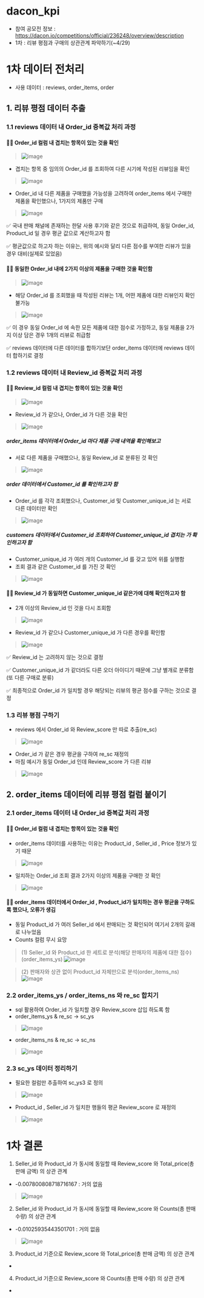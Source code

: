 # dacon_kpi
- 참여 공모전 정보 : https://dacon.io/competitions/official/236248/overview/description
- 1차 : 리뷰 평점과 구매의 상관관계 파악하기(~4/29)


# 1차 데이터 전처리
- 사용 데이터 : reviews, order_items, order

## 1. 리뷰 평점 데이터 추출
### 1.1 reviews 데이터 내 Order_id 중복값 처리 과정
#### 🤷‍♀️ Order_id 컬럼 내 겹치는 항목이 있는 것을 확인
> ![image](https://github.com/byunsoohyun/dacon_kpi/assets/167173701/7395e242-15f3-44ea-ad58-05591ec8f0fa)
- 겹치는 항목 중 임의의 Order_id 를 조회하여 다른 시기에 작성된 리뷰임을 확인
> ![image](https://github.com/byunsoohyun/dacon_kpi/assets/167173701/eb58a4c9-3780-4fb3-8f4f-285394c2fe2b)
- Order_id 내 다른 제품을 구매했을 가능성을 고려하여 order_items 에서 구매한 제품을 확인했으나, 1가지의 제품만 구매
> ![image](https://github.com/byunsoohyun/dacon_kpi/assets/167173701/66362bc1-46d1-412b-a52d-d47bdef87c8b)

✅ 국내 판매 채널에 존재하는 한달 사용 후기와 같은 것으로 취급하여, 동일 Order_id, Product_id 일 경우 평균 값으로 계산하고자 함

✅ 평균값으로 하고자 하는 이유는, 위의 예시와 달리 다른 점수를 부여한 리뷰가 있을 경우 대비(실제로 있었음)

#### 🤷‍♀️ 동일한 Order_id 내에 2가지 이상의 제품을 구매한 것을 확인함
> ![image](https://github.com/byunsoohyun/dacon_kpi/assets/167173701/2e23168d-147c-4b89-b38e-a0872d2c80db)
- 해당 Order_id 를 조회했을 때 작성된 리뷰는 1개, 어떤 제품에 대한 리뷰인지 확인 불가능
> ![image](https://github.com/byunsoohyun/dacon_kpi/assets/167173701/414f31a2-2fa2-4414-becf-dc2c53a63358)

✅ 이 경우 동일 Order_id 에 속한 모든 제품에 대한 점수로 가정하고, 동일 제품을 2가지 이상 담은 경우 1개의 리뷰로 취급함

✅ reviews 데이터에 다른 데이터를 합하기보단 order_items 데이터에 reviews 데이터 합하기로 결정

### 1.2 reviews 데이터 내 Review_id 중복값 처리 과정
#### 🤷‍♀️ Review_id 컬럼 내 겹치는 항목이 있는 것을 확인
> ![image](https://github.com/byunsoohyun/dacon_kpi/assets/167173701/fa8e90bd-6049-4008-bfdc-889461640a02)
- Review_id 가 같으나, Order_id 가 다른 것을 확인
> ![image](https://github.com/byunsoohyun/dacon_kpi/assets/167173701/a961dd70-4545-4fcc-b83a-7bf245c485c8)

##### order_items 데이터에서 Order_id 마다 제품 구매 내역을 확인해보고
- 서로 다른 제품을 구매했으나, 동일 Review_id 로 분류된 것 확인
> ![image](https://github.com/byunsoohyun/dacon_kpi/assets/167173701/f4d36157-55be-4f95-ab94-217fc614aecd)

##### order 데이터에서 Customer_id 를 확인하고자 함
- Order_id 를 각각 조회했으나, Customer_id 및 Customer_unique_id 는 서로 다른 데이터만 확인
> ![image](https://github.com/byunsoohyun/dacon_kpi/assets/167173701/f0e910af-e197-47a1-bfe0-5d0a9cde0065)

##### customers 데이터에서 Customer_id 조회하여 Customer_unique_id 겹치는 가 확인하고자 함
- Customer_unique_id 가 여러 개의 Customer_id 를 갖고 있어 위를 실행함
- 조회 결과 같은 Customer_id 를 가진 것 확인
> ![image](https://github.com/byunsoohyun/dacon_kpi/assets/167173701/e1a356ea-c2ad-4d71-a4da-bde0e3b62aad)

#### 🤷‍♀️ Review_id 가 동일하면 Customer_unique_id 같은가에 대해 확인하고자 함
- 2개 이상의 Review_id 인 것을 다시 조회함
> ![image](https://github.com/byunsoohyun/dacon_kpi/assets/167173701/79de9048-fa6f-4513-af88-414ec73816db)
- Review_id 가 같으나 Customer_unique_id 가 다른 경우를 확인함
> ![image](https://github.com/byunsoohyun/dacon_kpi/assets/167173701/0682693a-ab10-4420-ac6d-0c1adbedd7ea)

✅ Review_id 는 고려하지 않는 것으로 결정

✅ Customer_unique_id 가 같더라도 다른 오더 아이디기 때문에 그냥 별개로 분류함(또 다른 구매로 분류)

✅ 최종적으로 Order_id 가 일치할 경우 해당되는 리뷰의 평균 점수를 구하는 것으로 결정

### 1.3 리뷰 평점 구하기
- reviews 에서 Order_id 와 Review_score 만 따로 추출(re_sc)
> ![image](https://github.com/byunsoohyun/dacon_kpi/assets/167173701/73f6672a-1e65-42e3-9401-1150e3ccb990)
- Order_id 가 같은 경우 평균을 구하여 re_sc 재정의
- 마침 예시가 동일 Order_id 인데 Review_score 가 다른 리뷰
> ![image](https://github.com/byunsoohyun/dacon_kpi/assets/167173701/7d735389-c044-4383-94ff-334621b3a0f4)

## 2. order_items 데이터에 리뷰 평점 컬럼 붙이기
### 2.1 order_items 데이터 내 Order_id 중복값 처리 과정
#### 🤷‍♀️ Order_id 컬럼 내 겹치는 항목이 있는 것을 확인
- order_items 데이터를 사용하는 이유는 Product_id , Seller_id , Price 정보가 있기 때문
> ![image](https://github.com/byunsoohyun/dacon_kpi/assets/167173701/e47bfdfe-ce46-4fd6-bbf0-d9fb5f065e00)
- 일치하는 Order_id 조회 결과 2가지 이상의 제품을 구매한 것 확인
> ![image](https://github.com/byunsoohyun/dacon_kpi/assets/167173701/e27af4d9-cd86-4cca-b4b6-3b507350d1fa)
#### 🤷‍♀️ order_items 데이터에서 Order_id , Product_id가 일치하는 경우 평균을 구하도록 했으나, 오류가 생김
- 동일 Product_id 가 여러 Seller_id 에서 판매되는 것 확인되어 여기서 2개의 갈래로 나누었음
- Counts 컬럼 무시 요망 
> (1) Seller_id 와 Product_id 한 세트로 분석(해당 판매자의 제품에 대한 점수) (order_items_ys)
 > ![image](https://github.com/byunsoohyun/dacon_kpi/assets/167173701/b18ca162-729d-4d04-9893-5a8b5b145620)

> (2) 판매자와 상관 없이 Product_id 자체만으로 분석(order_items_ns)
 > ![image](https://github.com/byunsoohyun/dacon_kpi/assets/167173701/85d86348-a386-40f0-92ca-5740c831e727)
### 2.2 order_items_ys / order_items_ns 와 re_sc 합치기
- sql 활용하여 Order_id 가 일치할 경우 Review_score 삽입 하도록 함
- order_items_ys & re_sc -> sc_ys
> ![image](https://github.com/byunsoohyun/dacon_kpi/assets/167173701/dc722b80-a8f5-47ed-9f50-88b6a03d5234)
- order_items_ns & re_sc -> sc_ns
> ![image](https://github.com/byunsoohyun/dacon_kpi/assets/167173701/889bbd8f-520f-404b-a686-283868ad1a22)
### 2.3 sc_ys 데이터 정리하기
- 필요한 컬럼만 추출하여 sc_ys3 로 정의
> ![image](https://github.com/byunsoohyun/dacon_kpi/assets/167173701/88167b08-76ea-4516-9789-98ead47c2b5a)
- Product_id , Seller_id 가 일치한 행들의 평균 Review_score 로 재정의
> ![image](https://github.com/byunsoohyun/dacon_kpi/assets/167173701/1be533ea-77c9-4fd5-91e3-92ba7207b251)







# 1차 결론

1. Seller_id 와 Product_id 가 동시에 동일할 때 Review_score 와 Total_price(총 판매 금액) 의 상관 관계
- -0.007800808718716167 : 거의 없음
>![image](https://github.com/byunsoohyun/dacon_kpi/assets/167173701/05d0a5cc-7607-46d7-831e-2832a725e5eb)
2. Seller_id 와 Product_id 가 동시에 동일할 때 Review_score 와 Counts(총 판매 수량) 의 상관 관계
- -0.01025935443501701 : 거의 없음
>![image](https://github.com/byunsoohyun/dacon_kpi/assets/167173701/4289ea4b-4277-4061-8935-3d5711141568)
3. Product_id 기준으로 Review_score 와 Total_price(총 판매 금액) 의 상관 관계
-
>
4. Product_id 기준으로 Review_score 와 Counts(총 판매 수량) 의 상관 관계
-
>


